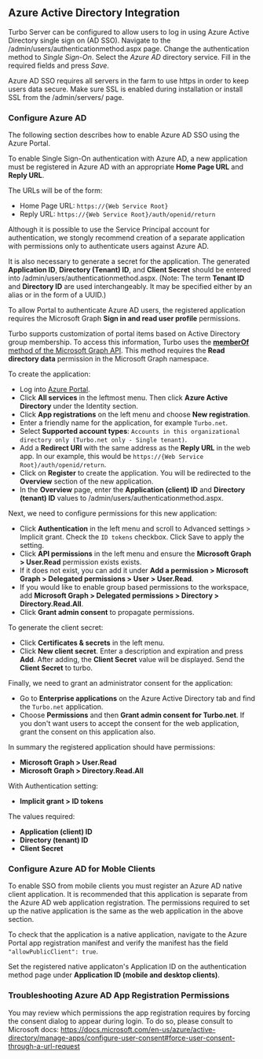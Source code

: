 ## Azure Active Directory Integration

Turbo Server can be configured to allow users to log in using Azure Active Directory single sign on (AD SSO). Navigate to the /admin/users/authenticationmethod.aspx page. Change the authentication method to *Single Sign-On*. Select the *Azure AD* directory service. Fill in the required fields and press *Save*.

Azure AD SSO requires all servers in the farm to use https in order to keep users data secure. Make sure SSL is enabled during installation or install SSL from the /admin/servers/ page.

### Configure Azure AD

The following section describes how to enable Azure AD SSO using the Azure Portal.

To enable Single Sign-On authentication with Azure AD, a new application must be registered in Azure AD with an appropriate **Home Page URL** and **Reply URL**.

The URLs will be of the form:

- Home Page URL: `https://{Web Service Root}`
- Reply URL: `https://{Web Service Root}/auth/openid/return`

Although it is possible to use the Service Principal account for authentication, we stongly recommend creation of a separate application with permissions only to authenticate users against Azure AD.

It is also necessary to generate a secret for the application. The generated **Application ID**, **Directory (Tenant) ID**, and **Client Secret** should be entered into /admin/users/authenticationmethod.aspx. (Note: The term **Tenant ID** and **Directory ID** are used interchangeably. It may be specified either by an alias or in the form of a UUID.)

To allow Portal to authenticate Azure AD users, the registered application requires the Microsoft Graph **Sign in and read user profile** permissions.

Turbo supports customization of portal items based on Active Directory group membership. To access this information, Turbo uses the [**memberOf** method of the Microsoft Graph API](https://docs.microsoft.com/en-us/graph/api/user-list-memberof?view=graph-rest-1.0). This method requires the **Read directory data** permission in the Microsoft Graph namespace.

To create the application:

* Log into [Azure Portal](https://portal.azure.com).
* Click **All services** in the leftmost menu. Then click **Azure Active Directory** under the Identity section.
* Click **App registrations** on the left menu and choose **New registration**.
* Enter a friendly name for the application, for example `Turbo.net`. 
* Select **Supported account types**: `Accounts in this organizational directory only (Turbo.net only - Single tenant)`.
* Add a **Redirect URI** with the same address as the **Reply URL** in the web app. In our example, this would be `https://{Web Service Root}/auth/openid/return`.
* Click on **Register** to create the application. You will be redirected to the **Overview** section of the new application.
* In the **Overview** page, enter the **Application (client) ID** and **Directory (tenant) ID** values to /admin/users/authenticationmethod.aspx.

Next, we need to configure permissions for this new application:

* Click **Authentication** in the left menu and scroll to Advanced settings > Implicit grant. Check the `ID tokens` checkbox. Click Save to apply the setting.
* Click **API permissions** in the left menu and ensure the **Microsoft Graph > User.Read** permission exists exists.
* If it does not exist, you can add it under **Add a permission > Microsoft Graph > Delegated permissions > User > User.Read**.
* If you would like to enable group based permissions to the workspace, add **Microsoft Graph > Delegated permissions > Directory > Directory.Read.All**.
* Click **Grant admin consent** to propagate permissions.

To generate the client secret:

* Click **Certificates & secrets** in the left menu. 
* Click **New client secret**. Enter a description and expiration and press **Add**. After adding, the **Client Secret** value will be displayed. Send the **Client Secret** to turbo.

Finally, we need to grant an administrator consent for the application:

* Go to **Enterprise applications** on the Azure Active Directory tab and find the `Turbo.net` application.
* Choose **Permissions** and then **Grant admin consent for Turbo.net**. If you don't want users to accept the consent for the web application, grant the consent on this application also.

In summary the registered application should have permissions:
* **Microsoft Graph > User.Read**
* **Microsoft Graph > Directory.Read.All**

With Authentication setting:
* **Implicit grant > ID tokens**

The values required:
* **Application (client) ID**
* **Directory (tenant) ID**
* **Client Secret**

### Configure Azure AD for Moble Clients

To enable SSO from mobile clients you must register an Azure AD native client application. It is recommended that this application is separate from the Azure AD web application registration. The permissions required to set up the native application is the same as the web application in the above section. 

To check that the application is a native application, navigate to the Azure Portal app registration manifest and verify the manifest has the field `"allowPublicClient": true`.

Set the registered native applicaton's Application ID on the authentication method page under **Application ID (mobile and desktop clients)**.

### Troubleshooting Azure AD App Registration Permissions

You may review which permissions the app registration requires by forcing the consent dialog to appear during login. To do so, please consult to Microsoft docs: https://docs.microsoft.com/en-us/azure/active-directory/manage-apps/configure-user-consent#force-user-consent-through-a-url-request